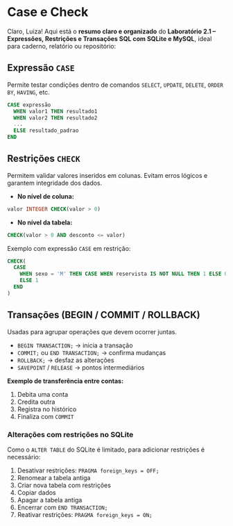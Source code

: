 # Case e Check

Claro, Luiza! Aqui está o **resumo claro e organizado** do **Laboratório 2.1 – Expressões, Restrições e Transações SQL com SQLite e MySQL**, ideal para caderno, relatório ou repositório:
 
## Expressão `CASE`

Permite testar condições dentro de comandos `SELECT`, `UPDATE`, `DELETE`, `ORDER BY`, `HAVING`, etc.

```sql
CASE expressão
  WHEN valor1 THEN resultado1
  WHEN valor2 THEN resultado2
  ...
  ELSE resultado_padrao
END
```

## Restrições `CHECK`

Permitem validar valores inseridos em colunas. Evitam erros lógicos e garantem integridade dos dados.

* **No nível de coluna:**

```sql
valor INTEGER CHECK(valor > 0)
```

* **No nível da tabela:**

```sql
CHECK(valor > 0 AND desconto <= valor)
```

Exemplo com expressão `CASE` em restrição:

```sql
CHECK(
  CASE
    WHEN sexo = 'M' THEN CASE WHEN reservista IS NOT NULL THEN 1 ELSE 0 END
    ELSE 1
  END
)
```
 

## Transações (BEGIN / COMMIT / ROLLBACK)

Usadas para agrupar operações que devem ocorrer juntas.

* `BEGIN TRANSACTION;` → inicia a transação
* `COMMIT;` ou `END TRANSACTION;` → confirma mudanças
* `ROLLBACK;` → desfaz as alterações
* `SAVEPOINT` / `RELEASE` → pontos intermediários 

**Exemplo de transferência entre contas:**

1. Debita uma conta
2. Credita outra
3. Registra no histórico
4. Finaliza com `COMMIT`


### Alterações com restrições no SQLite

Como o `ALTER TABLE` do SQLite é limitado, para adicionar restrições é necessário:

1. Desativar restrições: `PRAGMA foreign_keys = OFF;`
2. Renomear a tabela antiga
3. Criar nova tabela com restrições
4. Copiar dados
5. Apagar a tabela antiga
6. Encerrar com `END TRANSACTION;`
7. Reativar restrições: `PRAGMA foreign_keys = ON;`
 